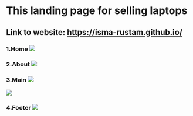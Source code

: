 
# This landing page for selling laptops
## Link to website: https://isma-rustam.github.io/
### 1.Home ![](https://i.imgur.com/WBeZjO9.png)
### 2.About ![](https://imgur.com/P5qBZXx.png)
### 3.Main ![](https://imgur.com/6xDdw7C.png)
 ![](https://imgur.com/qgCcW9g.png)
### 4.Footer ![](https://imgur.com/l7RssHn.png)
